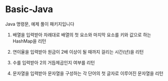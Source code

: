 # Basic-Java

Java 명령문, 예제 풀이 패키지입니다

1. 배열을 입력받아 차례대로 배열의 첫 요소와 마지막 요소를 키와 값으로 하는 HashMap을 리턴

2. 연이율을 입력받아 원금이 2배 이상이 될 때까지 걸리는 시간(년)을 리턴

3. 수를 입력받아 2의 거듭제곱인지 여부를 리턴

4. 문자열을 입력받아 문자열을 구성하는 각 단어의 첫 글자로 이루어진 문자열을 리턴
